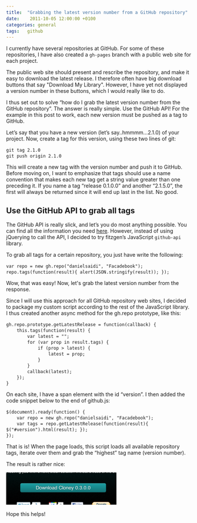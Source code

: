 ```yaml
---
title:  "Grabbing the latest version number from a GitHub repository"
date:    2011-10-05 12:00:00 +0100
categories: general
tags: 	github
---
```



I currently have several repositories at GitHub. For some of these repositories,
I have also created a `gh-pages` branch with a public web site for each project.

The public web site should present and rescribe the repository, and make it easy
to download the latest release. I therefore often have big download buttons that
say "Download My Library". However, I have yet not displayed a version number in
these buttons, which I would really like to do.

I thus set out to solve “how do I grab the latest version number from the GitHub
repository”. The answer is really simple. Use the GitHub API! For the example in
this post to work, each new version must be pushed as a tag to GitHub.

Let’s say that you have a new version (let’s say..hmmmm...2.1.0) of your project.
Now, create a tag for this version, using these two lines of git:

	git tag 2.1.0
	git push origin 2.1.0

This will create a new tag with the version number and push it to GitHub. Before
moving on, I want to emphasize that tags should use a name convention that makes
each new tag get a string value greater than one preceding it. If you name a tag
“release 0.1.0.0” and another “2.1.5.0”, the first will always be returned since
it will end up last in the list. No good.


## Use the GitHub API to grab all tags

The GitHub API is really slick, and let’s you do most anything possible. You can
find all the information you need [here](http://develop.github.com/p/repo.html).
However, instead of using jQuerying to call the API, I decided to try fitzgen’s
JavaScript `github-api` library.

To grab all tags for a certain repository, you just have write the following:

	var repo = new gh.repo("danielsaidi", "Facadebook");
	repo.tags(function(result){ alert(JSON.stringify(result)); });

Wow, that was easy! Now, let's grab the latest version number from the response.

Since I will use this approach for all GitHub repository web sites, I decided to
package my custom script according to the rest of the JavaScript library. I thus
created another async method for the gh.repo prototype, like this:

	gh.repo.prototype.getLatestRelease = function(callback) {
		this.tags(function(result) {
			var latest = "";
			for (var prop in result.tags) {
				if (prop > latest) {
					latest = prop;
				}
			}
			callback(latest);
		});
	}

On each site, I have a span element with the id “version”. I then added the code
snippet below to the end of github.js:

	$(document).ready(function() {
		var repo = new gh.repo("danielsaidi", "Facadebook");
		var tags = repo.getLatestRelease(function(result){ $("#version").html(result); });
	});

That is is! When the page loads, this script loads all available repository tags,
iterate over them and grab the “highest” tag name (version number).

The result is rather nice:

![Cloney screenshot](/assets/img/blog/2011-10-05.png "A version number is now displayed within the download button")

Hope this helps!